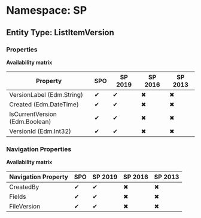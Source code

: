# Namespace: SP
## Entity Type: ListItemVersion

### Properties

**Availability matrix**

Property | SPO | SP 2019 | SP 2016 | SP 2013
----------|-----|---------|---------|--------
VersionLabel (Edm.String) | ✔ | ✔ | ✖ | ✖
Created (Edm.DateTime) | ✔ | ✔ | ✖ | ✖
IsCurrentVersion (Edm.Boolean) | ✔ | ✔ | ✖ | ✖
VersionId (Edm.Int32) | ✔ | ✔ | ✖ | ✖

### Navigation Properties

**Availability matrix**

Navigation Property | SPO | SP 2019 | SP 2016 | SP 2013
----------|-----|---------|---------|--------
CreatedBy | ✔ | ✔ | ✖ | ✖
Fields | ✔ | ✔ | ✖ | ✖
FileVersion | ✔ | ✔ | ✖ | ✖
